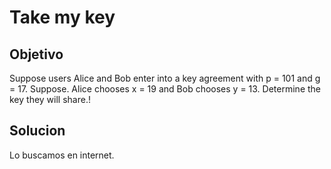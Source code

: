 # Take my key

## Objetivo
Suppose users Alice and Bob enter into a key agreement with p = 101 and g = 17. Suppose. Alice chooses x = 19 and Bob chooses y = 13. Determine the key they will share.!

## Solucion
Lo buscamos en internet.